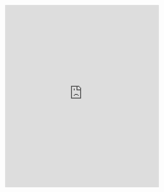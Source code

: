 <iframe src="https://leaf-marsupial-736.notion.site/ebd/1cf65f9ff174807db9c3e45716eba287" width="100%" height="600" frameborder="0" allowfullscreen />
